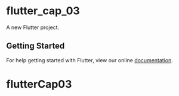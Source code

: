 # flutter_cap_03

A new Flutter project.

## Getting Started

For help getting started with Flutter, view our online
[documentation](https://flutter.io/).
# flutterCap03
